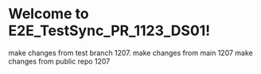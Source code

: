 # Welcome to E2E_TestSync_PR_1123_DS01!
make changes from test branch 1207.
make changes from main 1207
make changes from public repo 1207
